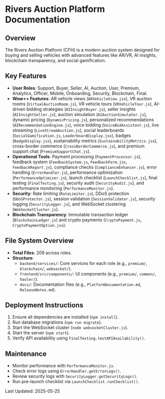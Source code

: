 # Rivers Auction Platform Documentation
## Overview
The Rivers Auction Platform (CFH) is a modern auction system designed for buying and selling vehicles with advanced features like AR/VR, AI insights, blockchain transparency, and social gamification.

## Key Features
- **User Roles**: Support, Buyer, Seller, AI, Auction, User, Premium, Analytics, Officer, Mobile, Onboarding, Security, Blockchain, Final.
- **Wow++ Features**: AR vehicle views (`ARVehicleView.jsx`), VR auction rooms (`VirtualAuctionRoom.js`), VR vehicle tours (`VRVehicleTour.js`), AI-driven bidding strategies (`AIInsightBuyer.js`), seller insights (`AIInsightSeller.js`), auction simulation (`AIAuctionSimulator.js`), dynamic pricing (`DynamicPricing.js`), personalized recommendations (`AIRecommendationEngine.js`), voice bidding (`VoiceBidAssistant.js`), live streaming (`LiveStreamAuction.js`), social leaderboards (`SocialGamification.js`, `LeaderboardDisplay.jsx`), badges (`BadgeDisplay.jsx`), sustainability metrics (`SustainabilityMetrics.jsx`), cross-border commerce (`CrossBorderCommerce.js`), and premium support chat (`PremiumSupportChat.js`).
- **Operational Tools**: Payment processing (`PaymentProcessor.js`), feedback system (`FeedbackSystem.js`, `FeedbackForm.jsx`, `FeedbackReport.js`), compliance checks (`ComplianceEnhancer.js`), error handling (`ErrorHandler.js`), performance optimization (`PerformanceOptimizer.js`), launch checklist (`LaunchChecklist.js`), final testing (`FinalTesting.js`), security audit (`SecurityAudit.js`), and performance monitoring (`PerformanceMonitor.js`).
- **Security**: Rate limiting (`RateLimiter.js`), DDoS protection (`DDoSProtector.js`), session validation (`SessionValidator.js`), security logging (`SecurityLogger.js`), and WebSocket clustering (`WebSocketCluster.js`).
- **Blockchain Transparency**: Immutable transaction ledger (`BlockchainLedger.js`) and crypto payments (`CryptoPayment.js`, `CryptoPaymentOption.jsx`).

## File System Overview
- **Total Files**: 209 across roles.
- **Structure**:
  - `backend/services/`: Core services for each role (e.g., `premium/`, `blockchain/`, `websocket/`).
  - `frontend/src/components/`: UI components (e.g., `premium/`, `common/`, `hauler/`).
  - `docs/`: Documentation files (e.g., `PlatformDocumentation.md`, `ReleaseNotes.md`).

## Deployment Instructions
1. Ensure all dependencies are installed (`npm install`).
2. Run database migrations (`npm run migrate`).
3. Start the WebSocket cluster (`node websocketCluster.js`).
4. Start the server (`npm start`).
5. Verify API availability using `FinalTesting.testAPIAvailability()`.

## Maintenance
- Monitor performance with `PerformanceMonitor.js`.
- Check error logs using `ErrorHandler.getErrorLogs()`.
- Review security logs with `SecurityLogger.getSecurityLogs()`.
- Run pre-launch checklist via `LaunchChecklist.runChecklist()`.

Last Updated: 2025-05-25